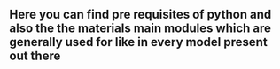 ## Here you can find pre requisites of python and also the the materials main modules which are generally used for like in every model present out there
